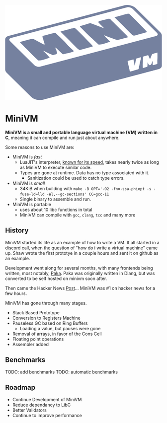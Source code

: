 ![The MiniVM Logo, a blueish grey brick](res/MiniVM.svg)

# MiniVM

**MiniVM is a small and portable language virtual machine (VM) written in C**, meaning it can compile and run just about anywhere. 

Some reasons to use MiniVM are:

- MiniVM is *fast*
    - LuaJIT's interpreter, [known for its speed](http://lambda-the-ultimate.org/node/3851#comment-57761), takes nearly twice as long as MiniVM to execute similar code.
    - Types are gone at runtime. Data has no type associated with it.
        - Sanitization could be used to catch type errors.
- MiniVM is *small*
    - 34KiB when building with `make -B OPT='-O2 -fno-ssa-phiopt -s -fuse-ld=lld -Wl,--gc-sections' CC=gcc-11`
    - Single binary to assemble and run.
- MiniVM is portable
    - uses about 10 libc functions in total
    - MiniVM can compile with `gcc`, `clang`, `tcc` and many more

## History
MiniVM started its life as an example of how to write a VM. It all started in a discord call, when the question of "how do i write a virtual machine" came up. Shaw wrote the first prototye in a couple hours and sent it on github as an example.

Development went along for several months, with many frontends being written, most notably, [Paka](https://github.com/fastvm/paka). Paka was originally written in Dlang, but was converted to be self hosted on minivm soon after. 

Then came the Hacker News [Post](https://news.ycombinator.com/item?id=29850562)... MiniVM was #1 on hacker news for a few hours. 

MiniVM has gone through many stages.
- Stack Based Prototype
- Conversion to Registers Machine
- Pauseless GC based on Ring Buffers
    - Loading a value, but pauses were gone
- Removal of arrays, in favor of the Cons Cell
- Floating point operations
- Assembler added

## Benchmarks
TODO: add benchmarks
TODO: automatic benchmarks

## Roadmap
- Continue Development of MiniVM
- Reduce dependancy to LibC
- Better Validators
- Continue to improve performance
